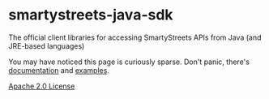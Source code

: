 # smartystreets-java-sdk

The official client libraries for accessing SmartyStreets APIs from Java (and JRE-based languages)

You may have noticed this page is curiously sparse. Don't panic, there's [documentation](https://smartystreets.com/docs/sdk/java) and [examples](src/main/java/examples).

[Apache 2.0 License](src/main/resources/LICENSE.txt)

